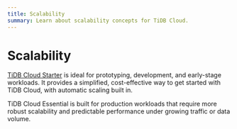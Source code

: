 ```yaml
---
title: Scalability
summary: Learn about scalability concepts for TiDB Cloud.
---
```


# Scalability

[TiDB Cloud Starter](/tidb-cloud/select-cluster-tier.md#tidb-cloud-starter) is ideal for prototyping, development, and early-stage workloads. It provides a simplified, cost-effective way to get started with TiDB Cloud, with automatic scaling built in.

TiDB Cloud Essential is built for production workloads that require more robust scalability and predictable performance under growing traffic or data volume.